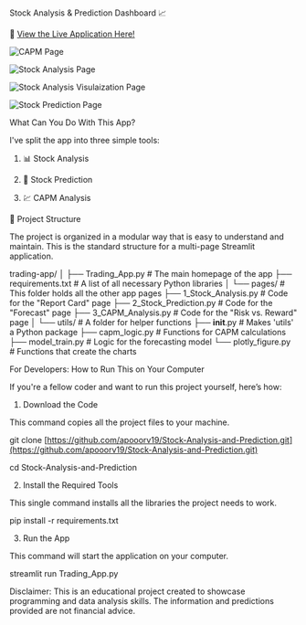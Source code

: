 Stock Analysis & Prediction Dashboard 📈

🚀 [View the Live Application Here!](https://stock-analysis-and-prediction-apooorv19.streamlit.app/)

![CAPM Page](https://ibb.co/KcF5RXVz)

![Stock Analysis Page](https://ibb.co/JwdZRFm7)

![Stock Analysis Visulaization Page](https://ibb.co/vmQ3XcCb)

![Stock Prediction Page](https://ibb.co/5xhT92tm)

What Can You Do With This App?

I've split the app into three simple tools:

1. 📊 Stock Analysis 

2. 🔮 Stock Prediction

3. 💹 CAPM Analysis

📂 Project Structure

The project is organized in a modular way that is easy to understand and maintain. This is the standard structure for a multi-page Streamlit application.

trading-app/
│
├── Trading_App.py              # The main homepage of the app
├── requirements.txt            # A list of all necessary Python libraries
│
└── pages/                      # This folder holds all the other app pages
    ├── 1_Stock_Analysis.py     # Code for the "Report Card" page
    ├── 2_Stock_Prediction.py   # Code for the "Forecast" page
    ├── 3_CAPM_Analysis.py      # Code for the "Risk vs. Reward" page
    │
    └── utils/                  # A folder for helper functions
        ├── __init__.py         # Makes 'utils' a Python package
        ├── capm_logic.py       # Functions for CAPM calculations
        ├── model_train.py      # Logic for the forecasting model
        └── plotly_figure.py    # Functions that create the charts


For Developers: How to Run This on Your Computer

If you're a fellow coder and want to run this project yourself, here’s how:
1. Download the Code

This command copies all the project files to your machine.

git clone [https://github.com/apooorv19/Stock-Analysis-and-Prediction.git](https://github.com/apooorv19/Stock-Analysis-and-Prediction.git)

cd Stock-Analysis-and-Prediction

2. Install the Required Tools

This single command installs all the libraries the project needs to work.

pip install -r requirements.txt

3. Run the App

This command will start the application on your computer.

streamlit run Trading_App.py

Disclaimer: This is an educational project created to showcase programming and data analysis skills. The information and predictions provided are not financial advice.
